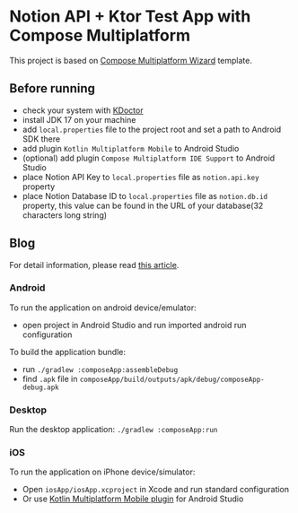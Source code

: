 # Notion API + Ktor Test App with Compose Multiplatform

This project is based on [Compose Multiplatform Wizard](https://terrakok.github.io/Compose-Multiplatform-Wizard/) template.

## Before running
 - check your system with [KDoctor](https://github.com/Kotlin/kdoctor)
 - install JDK 17 on your machine
 - add `local.properties` file to the project root and set a path to Android SDK there
 - add plugin `Kotlin Multiplatform Mobile` to Android Studio
 - (optional) add plugin `Compose Multiplatform IDE Support` to Android Studio
 - place Notion API Key to `local.properties` file as `notion.api.key` property
 - place Notion Database ID to `local.properties` file as `notion.db.id` property, 
   this value can be found in the URL of your database(32 characters long string)

## Blog
For detail information, please read [this article](https://zenn.dev/articles/c2ce9e1a97159).

### Android
To run the application on android device/emulator:  
 - open project in Android Studio and run imported android run configuration

To build the application bundle:
 - run `./gradlew :composeApp:assembleDebug`
 - find `.apk` file in `composeApp/build/outputs/apk/debug/composeApp-debug.apk`

### Desktop
Run the desktop application: `./gradlew :composeApp:run`

### iOS
To run the application on iPhone device/simulator:
 - Open `iosApp/iosApp.xcproject` in Xcode and run standard configuration
 - Or use [Kotlin Multiplatform Mobile plugin](https://plugins.jetbrains.com/plugin/14936-kotlin-multiplatform-mobile) for Android Studio

